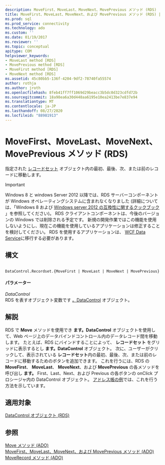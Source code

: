 ```yaml
---
description: MoveFirst、MoveLast、MoveNext、MovePrevious メソッド (RDS)
title: MoveFirst、MoveLast、MoveNext、および MovePrevious メソッド (RDS) |Microsoft Docs
ms.prod: sql
ms.prod_service: connectivity
ms.technology: ado
ms.custom: ''
ms.date: 01/19/2017
ms.reviewer: ''
ms.topic: conceptual
apitype: COM
helpviewer_keywords:
- MoveLast method [RDS]
- MovePrevious method [RDS]
- MoveFirst method [RDS]
- MoveNext method [RDS]
ms.assetid: 45c80bb5-136f-4204-9df2-78740fa55574
author: rothja
ms.author: jroth
ms.openlocfilehash: 8feb41ff7ff1069d29beacc3b5dc0d323cdfd72b
ms.sourcegitcommit: 18a98ea6a30d448aa6195e10ea2413be7e837e94
ms.translationtype: MT
ms.contentlocale: ja-JP
ms.lasthandoff: 08/27/2020
ms.locfileid: "88981913"
---
```

# <a name="movefirst-movelast-movenext-and-moveprevious-methods-rds"></a>MoveFirst、MoveLast、MoveNext、MovePrevious メソッド (RDS)
指定された [レコードセット](../ado-api/recordset-object-ado.md) オブジェクト内の最初、最後、次、または前のレコードに移動します。  
  
> [!IMPORTANT]
>  Windows 8 と windows Server 2012 以降では、RDS サーバーコンポーネントが Windows オペレーティングシステムに含まれなくなりました (詳細については、「Windows 8 および [Windows server 2012 の互換性に関するクックブック](https://www.microsoft.com/download/details.aspx?id=27416) 」を参照してください)。 RDS クライアントコンポーネントは、今後のバージョンの Windows では削除される予定です。 新規の開発作業ではこの機能を使用しないようにし、現在この機能を使用しているアプリケーションは修正することを検討してください。 RDS を使用するアプリケーションは、 [WCF Data Service](https://go.microsoft.com/fwlink/?LinkId=199565)に移行する必要があります。  
  
## <a name="syntax"></a>構文  
  
```  
  
DataControl.Recordset.{MoveFirst | MoveLast | MoveNext | MovePrevious}  
```  
  
#### <a name="parameters"></a>パラメーター  
 *DataControl*  
 RDS を表すオブジェクト変数です [。DataControl](./datacontrol-object-rds.md) オブジェクト。  
  
## <a name="remarks"></a>解説  
 RDS で **Move** メソッドを使用でき **ます。DataControl** オブジェクトを使用して、Web ページ上のデータバインドコントロール内のデータレコード間を移動します。 たとえば、RDS にバインドすることによって、 **レコードセット** をグリッドに表示するとし **ます。DataControl** オブジェクト。 次に、ユーザーがクリックして、表示されている **レコードセット**内の最初、最後、次、または前のレコードに移動するためのボタンを追加できます。 これを行うには、RDS の **MoveFirst**、 **MoveLast**、 **MoveNext**、および **MovePrevious** の各メソッドを呼び出し **ます。** First、Last、Next、および Previous の各ボタンの onClick プロシージャ内の DataControl オブジェクト。 [アドレス帳の例](../../guide/remote-data-service/address-book-navigation-buttons.md)では、これを行う方法を示しています。  
  
## <a name="applies-to"></a>適用対象  
 [DataControl オブジェクト (RDS)](./datacontrol-object-rds.md)  
  
## <a name="see-also"></a>参照  
 [Move メソッド (ADO)](../ado-api/move-method-ado.md)   
 [MoveFirst、MoveLast、MoveNext、および MovePrevious メソッド (ADO)](../ado-api/movefirst-movelast-movenext-and-moveprevious-methods-ado.md)   
 [MoveRecord メソッド (ADO)](../ado-api/moverecord-method-ado.md)
